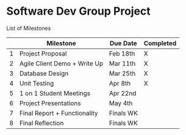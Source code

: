 # Software Dev Group Project

List of Milestones

| | Milestone                     | Due Date  | Completed |
|-|-------------------------------|-----------|-----------|
|1| Project Proposal              | Feb 18th  |     X     |
|2| Agile Client Demo + Write Up  | Mar 11th  |     X     |
|3| Database Design               | Mar 25th  |     X     |
|4| Unit Testing                  | Apr 8th   |     X     |
|5| 1 on 1 Student Meetings       | Apr 22nd  |           |
|6| Project Presentations         | May 4th   |           |
|7| Final Report + Functionality  | Finals WK |           |
|8| Final Reflection              | Finals WK |           |
